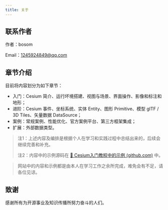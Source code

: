 ```yaml
---
title: 关于
---
```


## 联系作者

作者：bosom

Email：1245924849@qq.com

## 章节介绍
目前将内容划分为如下章节：

- 入门：Cesium 简介、运行坏境搭建、视图与场景、界面操作、影像和标注和地形；
- 进阶：Cesium 事件、坐标系统、实体 Entity、图形 Primitive、模型 glTF / 3D Tiles、矢量数据 DataSource；
- 案例：常规案例、性能优化、官方案例平台、第三方框架集成；
- 扩展：外部数据类型。

> 注1：上述内容及编排是根据个人在学习和实践过程中总结出来的，后续会继续完善和补充。
>
> 注2：内容中的示例源码在 [ 📖 Cesium入门教程中的示例 (github.com)](https://github.com/bosombaby/cesium-docs-demo) 中。

> 网站中的内容和示例都是由本人在学习工作之余所完成，难免会有不足，请各位见谅。

## 致谢

感谢所有为开源事业及知识传播所努力奋斗的人们。

